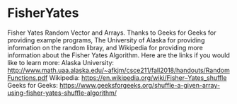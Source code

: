 # FisherYates
Fisher Yates Random Vector and Arrays.
Thanks to Geeks for Geeks for providing example programs, The University of Alaska for providing information on the random libray, and Wikipedia for providing more information about the Fisher Yates Algorithm.
Here are the links if you would like to learn more:
Alaska University:
http://www.math.uaa.alaska.edu/~afkjm/csce211/fall2018/handouts/RandomFunctions.pdf
Wikipedia:
https://en.wikipedia.org/wiki/Fisher–Yates_shuffle
Geeks for Geeks:
https://www.geeksforgeeks.org/shuffle-a-given-array-using-fisher-yates-shuffle-algorithm/
